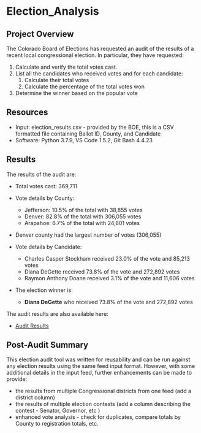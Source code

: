 # Election_Analysis

## Project Overview
The Colorado Board of Elections has requested an audit of the results of a recent local congressional election.  In particular, they have requested: 

   1. Calculate and verify the total votes cast.
   2. List all the candidates who received votes and for each candidate:
      1. Calculate their total votes
      2. Calculate the percentage of the total votes won
   3. Determine the winner based on the popular vote

## Resources
  * Input: election_results.csv - provided by the BOE, this is a CSV formatted file containing Ballot ID, County, and Candidate
  * Software: Python 3.7.9, VS Code 1.5.2, Git Bash 4.4.23

## Results
The results of the audit are:   
  * Total votes cast: 369,711  
  * Vote details by County:   
    - Jefferson: 10.5% of the total with 38,855 votes
    - Denver: 82.8% of the total with 306,055 votes
    - Arapahoe: 6.7% of the total with 24,801 votes

  * Denver county had the largest number of votes (306,055)
  * Vote details by Candidate:
    - Charles Casper Stockham received 23.0% of the vote and 85,213 votes
    - Diana DeGette received 73.8% of the vote and 272,892 votes
    - Raymon Anthony Doane received 3.1% of the vote and 11,606 votes

  * The election winner is:
    * **Diana DeGette** who received 73.8% of the vote and 272,892 votes

The audit results are also available here:
* [Audit Results](https://github.com/goldbala55/Election_Analysis/blob/main/analysis/election_results.txt)

## Post-Audit Summary
This election audit tool was written for reusability and can be run against any election results using the same feed input format. However, with some additional details in the input feed, further enhancements can be made to provide:
* the results from multiple Congressional districts from one feed (add a district column)
* the results of multiple election contests (add a column describing the contest - Senator, Governor, etc )
* enhanced vote analysis - check for duplicates, compare totals by County to registration totals, etc.